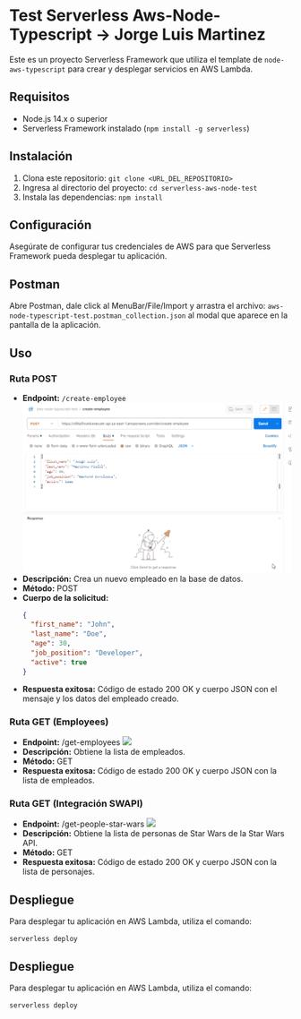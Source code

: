 # Test Serverless Aws-Node-Typescript -> Jorge Luis Martinez

Este es un proyecto Serverless Framework que utiliza el template de `node-aws-typescript` para crear y desplegar servicios en AWS Lambda.

## Requisitos

- Node.js 14.x o superior
- Serverless Framework instalado (`npm install -g serverless`)

## Instalación

1. Clona este repositorio: `git clone <URL_DEL_REPOSITORIO>`
2. Ingresa al directorio del proyecto: `cd serverless-aws-node-test`
3. Instala las dependencias: `npm install`

## Configuración

Asegúrate de configurar tus credenciales de AWS para que Serverless Framework pueda desplegar tu aplicación.

## Postman

Abre Postman, dale click al MenuBar/File/Import y arrastra el archivo: `aws-node-typescript-test.postman_collection.json` al modal que aparece en la pantalla de la aplicación.

## Uso

### Ruta POST

- **Endpoint:** `/create-employee`
![](https://github.com/Jorge2824/serverless-aws-node-test/blob/main/.gifts/CreateEmployee.gif)
- **Descripción:** Crea un nuevo empleado en la base de datos.
- **Método:** POST
- **Cuerpo de la solicitud:**
  ```json
  {
    "first_name": "John",
    "last_name": "Doe",
    "age": 30,
    "job_position": "Developer",
    "active": true
  }
- **Respuesta exitosa:** Código de estado 200 OK y cuerpo JSON con el mensaje y los datos del empleado creado.

### Ruta GET (Employees)
- **Endpoint:** /get-employees
![](https://github.com/Jorge2824/serverless-aws-node-test/blob/main/.gifts/GetEmployees.gif)
- **Descripción:** Obtiene la lista de empleados.
- **Método:** GET
- **Respuesta exitosa:** Código de estado 200 OK y cuerpo JSON con la lista de empleados.

### Ruta GET (Integración SWAPI)
- **Endpoint:** /get-people-star-wars
![](https://github.com/Jorge2824/serverless-aws-node-test/blob/main/.gifts/GetPeopleStarWars.gif)
- **Descripción:** Obtiene la lista de personas de Star Wars de la Star Wars API.
- **Método:** GET
- **Respuesta exitosa:** Código de estado 200 OK y cuerpo JSON con la lista de personajes.
## Despliegue
Para desplegar tu aplicación en AWS Lambda, utiliza el comando:
  ```
  serverless deploy
  ```
## Despliegue
Para desplegar tu aplicación en AWS Lambda, utiliza el comando:
  ```
  serverless deploy
  ```
